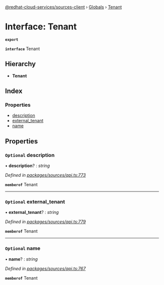 [@redhat-cloud-services/sources-client](../README.md) › [Globals](../globals.md) › [Tenant](tenant.md)

# Interface: Tenant

**`export`** 

**`interface`** Tenant

## Hierarchy

* **Tenant**

## Index

### Properties

* [description](tenant.md#optional-description)
* [external_tenant](tenant.md#optional-external_tenant)
* [name](tenant.md#optional-name)

## Properties

### `Optional` description

• **description**? : *string*

*Defined in [packages/sources/api.ts:773](https://github.com/RedHatInsights/javascript-clients/blob/master/packages/sources/api.ts#L773)*

**`memberof`** Tenant

___

### `Optional` external_tenant

• **external_tenant**? : *string*

*Defined in [packages/sources/api.ts:779](https://github.com/RedHatInsights/javascript-clients/blob/master/packages/sources/api.ts#L779)*

**`memberof`** Tenant

___

### `Optional` name

• **name**? : *string*

*Defined in [packages/sources/api.ts:767](https://github.com/RedHatInsights/javascript-clients/blob/master/packages/sources/api.ts#L767)*

**`memberof`** Tenant

